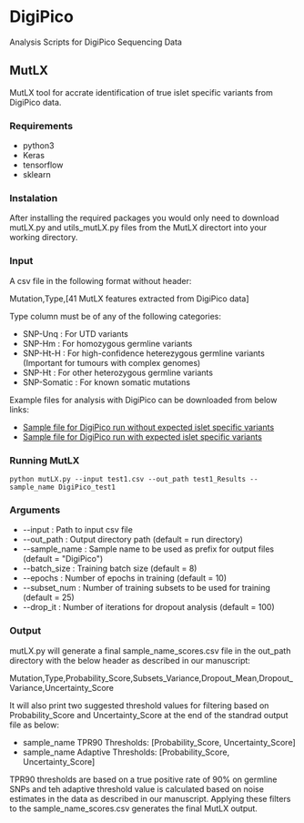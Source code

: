 # DigiPico
Analysis Scripts for DigiPico Sequencing Data

## MutLX
MutLX tool for accrate identification of true islet specific variants from DigiPico data. 

### Requirements

* python3
* Keras
* tensorflow
* sklearn

### Instalation

After installing the required packages you would only need to download mutLX.py and utils_mutLX.py files from the MutLX directort into your working directory.

### Input

A csv file in the following format without header:

Mutation,Type,[41 MutLX features extracted from DigiPico data]

Type column must be of any of the following categories:
* SNP-Unq : For UTD variants
* SNP-Hm : For homozygous germline variants
* SNP-Ht-H : For high-confidence heterezygous germline variants (Important for tumours with complex genomes)
* SNP-Ht : For other heterozygous germline variants
* SNP-Somatic : For known somatic mutations

Example files for analysis with DigiPico can be downloaded from below links:
* [Sample file for DigiPico run without expected islet specific variants](https://drive.google.com/open?id=11m_fSPoW2oqmk8H8Ffqpu2FdN9dfuyet)
* [Sample file for DigiPico run with expected islet specific variants](https://drive.google.com/open?id=1j2LFKdEDBOrWKA2yG525jWQlfDOlTnvb)

### Running MutLX

```
python mutLX.py --input test1.csv --out_path test1_Results --sample_name DigiPico_test1
```

### Arguments

* --input : Path to input csv file
* --out_path : Output directory path (default = run directory)
* --sample_name : Sample name to be used as prefix for output files (default = "DigiPico")
* --batch_size : Training batch size (default = 8) 
* --epochs : Number of epochs in training (default = 10)
* --subset_num : Number of training subsets to be used for training (default = 25)
* --drop_it : Number of iterations for dropout analysis (default = 100)

### Output

mutLX.py will generate a final sample_name_scores.csv file in the out_path directory with the below header as described in our manuscript:

Mutation,Type,Probability_Score,Subsets_Variance,Dropout_Mean,Dropout_Variance,Uncertainty_Score

It will also print two suggested threshold values for filtering based on Probability_Score and Uncertainty_Score at the end of the standrad output file as below:
* sample_name TPR90 Thresholds: [Probability_Score, Uncertainty_Score]
* sample_name Adaptive Thresholds: [Probability_Score, Uncertainty_Score]

TPR90 thresholds are based on a true positive rate of 90% on germline SNPs and teh adaptive threshold value is calculated based on noise estimates in the data as described in our manuscript. Applying these filters to the sample_name_scores.csv generates the final MutLX output. 

